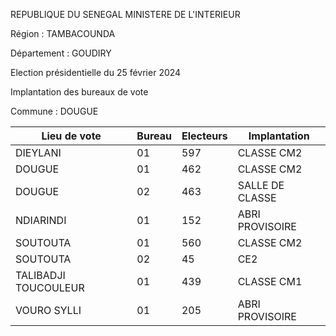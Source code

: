 REPUBLIQUE DU SENEGAL MINISTERE DE L'INTERIEUR

Région : TAMBACOUNDA

Département : GOUDIRY

Election présidentielle du 25 février 2024

Implantation des bureaux de vote

Commune : DOUGUE

| Lieu de vote | Bureau | Electeurs | Implantation |
| - | - | - | - |
| DIEYLANI | 01 | 597 | CLASSE CM2 |
| DOUGUE | 01 | 462 | CLASSE CM2 |
| DOUGUE | 02 | 463 | SALLE DE CLASSE |
| NDIARINDI | 01 | 152 | ABRI PROVISOIRE |
| SOUTOUTA | 01 | 560 | CLASSE CM2 |
| SOUTOUTA | 02 | 45 | CE2 |
| TALIBADJI TOUCOULEUR | 01 | 439 | CLASSE CM1 |
| VOURO SYLLI | 01 | 205 | ABRI PROVISOIRE |

<!-- PageNumber="6/16" -->
